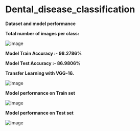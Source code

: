 # Dental_disease_classification

**Dataset and model performance**

**Total number of images per class:**

![image](https://github.com/user-attachments/assets/58087b7b-d931-463a-83fb-12188e7da70a)

**Model Train Accuracy :- 98.2786%**

**Model Test Accuracy :- 86.9806%**


**Transfer Learning with VGG-16.**

![image](https://github.com/user-attachments/assets/caa473ff-8505-460b-a9fa-4cbd441481ac)

**Model performance on Train set**

![image](https://github.com/user-attachments/assets/5ff3f44e-82b4-4b2f-bde8-0bc8c6a658e5)

**Model performance on Test set**

![image](https://github.com/user-attachments/assets/92d7d843-8ce1-4e63-aef4-07c09b2ab592)
